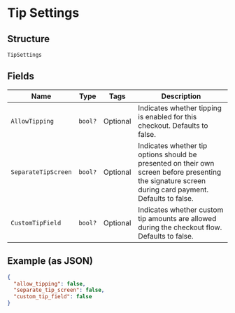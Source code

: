 
# Tip Settings

## Structure

`TipSettings`

## Fields

| Name | Type | Tags | Description |
|  --- | --- | --- | --- |
| `AllowTipping` | `bool?` | Optional | Indicates whether tipping is enabled for this checkout. Defaults to false. |
| `SeparateTipScreen` | `bool?` | Optional | Indicates whether tip options should be presented on their own screen before presenting<br>the signature screen during card payment. Defaults to false. |
| `CustomTipField` | `bool?` | Optional | Indicates whether custom tip amounts are allowed during the checkout flow. Defaults to false. |

## Example (as JSON)

```json
{
  "allow_tipping": false,
  "separate_tip_screen": false,
  "custom_tip_field": false
}
```

